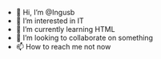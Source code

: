 - 👋 Hi, I’m @Ingusb
- 👀 I’m interested in IT
- 🌱 I’m currently learning HTML 
- 💞️ I’m looking to collaborate on something
- 📫 How to reach me not now

<!---
Ingusb/Ingusb is a ✨ special ✨ repository because its `README.md` (this file) appears on your GitHub profile.
You can click the Preview link to take a look at your changes.
--->
